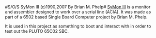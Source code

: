 #S/O/S SyMon III (c)1990,2007 By Brian M. Phelp#
[SyMon III][1] is a monitor and assembler designed to work over a serial line (ACIA).
It was made as part of a 6502 based Single Board Computer project by Brian M. Phelp.

It is used in this project as something to boot and interact with in order to test out the PLUTO 65C02 SBC.

[1]: http://mypeoplepc.com/members/spacebacker/ "S/O/S SyMon III --- 6502/65c02 BIOS with monitor and assembler"
